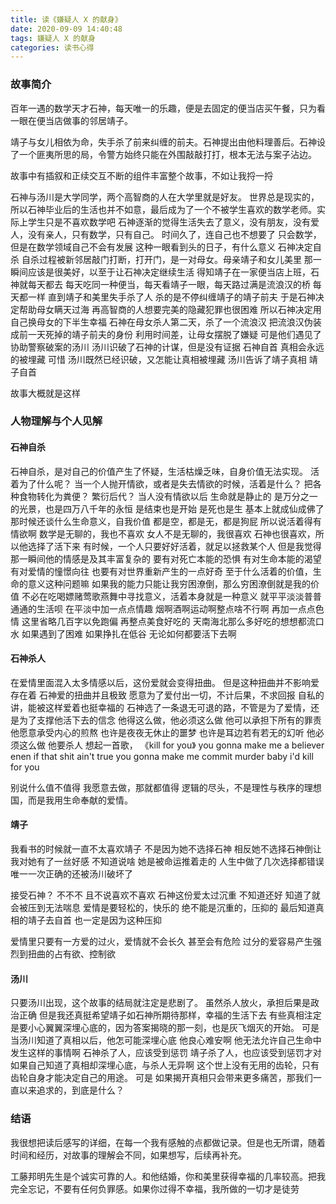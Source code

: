 ```yaml
---
title: 读《嫌疑人 X 的献身》
date: 2020-09-09 14:40:48
tags: 嫌疑人 X 的献身
categories: 读书心得
---
```


### 故事简介

百年一遇的数学天才石神，每天唯一的乐趣，便是去固定的便当店买午餐，只为看一眼在便当店做事的邻居靖子。

靖子与女儿相依为命，失手杀了前来纠缠的前夫。石神提出由他料理善后。石神设了一个匪夷所思的局，令警方始终只能在外围敲敲打打，根本无法与案子沾边。

故事中有插叙和正续交互不断的组件丰富整个故事，不如让我捋一捋

石神与汤川是大学同学，两个高智商的人在大学里就是好友。
世界总是现实的，所以石神毕业后的生活也并不如意，最后成为了一个不被学生喜欢的数学老师。实际上学生只是不喜欢数学吧
石神逐渐的觉得生活失去了意义，没有朋友，没有爱人，没有亲人，只有数学，只有自己。
时间久了，连自己也不想要了
只会数学，但是在数学领域自己不会有发展
这种一眼看到头的日子，有什么意义
石神决定自杀
自杀过程被新邻居敲门打断，打开门，是一对母女。母亲靖子和女儿美里
那一瞬间应该是很美好，以至于让石神决定继续生活
得知靖子在一家便当店上班，石神就每天都去
每天吃同一种便当，每天看靖子一眼，每天路过满是流浪汉的桥
每天都一样
直到靖子和美里失手杀了人
杀的是不停纠缠靖子的靖子前夫
于是石神决定帮助母女瞒天过海
再高智商的人想要完美的隐藏犯罪也很困难
所以石神决定用自己换母女的下半生幸福
石神在母女杀人第二天，杀了一个流浪汉
把流浪汉伪装成前一天死掉的靖子前夫的身份
利用时间差，让母女摆脱了嫌疑
可是他们遇见了协助警察破案的汤川
汤川识破了石神的计谋，但是没有证据
石神自首
真相会永远的被埋藏
可惜
汤川既然已经识破，又怎能让真相被埋藏
汤川告诉了靖子真相
靖子自首

故事大概就是这样

### 人物理解与个人见解

#### 石神自杀

石神自杀，是对自己的价值产生了怀疑，生活枯燥乏味，自身价值无法实现。
活着为了什么呢？
当一个人抛开情欲，或者是失去情欲的时候，活着是什么？
把各种食物转化为粪便？
繁衍后代？
当人没有情欲以后
生命就是静止的
是万分之一的光景，也是四万八千年的永恒
是结束也是开始
是死也是生
基本上就成仙成佛了
那时候还谈什么生命意义，自我价值
都是空，都是无，都是狗屁
所以说活着得有情欲啊
数学是无聊的，我也不喜欢
女人不是无聊的，我很喜欢
石神也很喜欢，所以他选择了活下来
有时候，一个人只要好好活着，就足以拯救某个人
但是我觉得那一瞬间他的情感是及其丰富复杂的
要有对死亡本能的恐惧
有对生命本能的渴望
有对爱情的憧憬向往
也要有对世界重新产生的一点好奇
至于什么活着的价值，生命的意义这种问题嘛
如果我的能力只能让我穷困潦倒，那么穷困潦倒就是我的价值
不必在吃喝嫖赌莺歌燕舞中寻找意义，活着本身就是一种意义
就平平淡淡普普通通的生活呗
在平淡中加一点点情趣
烟啊酒啊运动啊整点啥不行啊
再加一点点色情
这里省略几百字以免跑偏
再整点美食好吃的
天南海北那么多好吃的想想都流口水
如果遇到了困难
如果挣扎在低谷
无论如何都要活下去啊

#### 石神杀人

在爱情里面混入太多情感以后，这份爱就会变得扭曲。
但是这种扭曲并不影响爱存在着
石神爱的扭曲并且极致
愿意为了爱付出一切，不计后果，不求回报
自私的讲，能被这样爱着也挺幸福的
石神选了一条退无可退的路，不管是为了爱情，还是为了支撑他活下去的信念
他得这么做，他必须这么做
他可以承担下所有的罪责
他愿意承受内心的煎熬
也许是夜夜无休止的噩梦
也许是耳边若有若无的幻听
他必须这么做
他要杀人
想起一首歌，
《kill for you》
you gonna make me a believer
enen if that shit ain't true
you gonna make me commit murder
baby i'd kill for you

别说什么值不值得
我愿意去做，那就都值得
逻辑的尽头，不是理性与秩序的理想国，而是我用生命奉献的爱情。

#### 靖子

我看书的时候就一直不太喜欢靖子
不是因为她不选择石神
相反她不选择石神倒让我对她有了一丝好感
不知道说啥
她是被命运推着走的
人生中做了几次选择都错误
唯一一次正确的还被汤川破坏了

接受石神？
不不不
且不说喜欢不喜欢
石神这份爱太过沉重
不知道还好
知道了就会被压到无法喘息
爱情是要轻松的，快乐的
绝不能是沉重的，压抑的
最后知道真相的靖子去自首
也一定是因为这种压抑

爱情里只要有一方爱的过火，爱情就不会长久
甚至会有危险
过分的爱容易产生强烈到扭曲的占有欲、控制欲

#### 汤川

只要汤川出现，这个故事的结局就注定是悲剧了。
虽然杀人放火，承担后果是政治正确
但是我还真挺希望靖子如石神所期待那样，幸福的生活下去
有些真相注定是要小心翼翼深埋心底的，因为答案揭晓的那一刻，也是灰飞烟灭的开始。
可是当汤川知道了真相以后，他怎可能深埋心底
他良心难安啊
他无法允许自己生命中发生这样的事情啊
石神杀了人，应该受到惩罚
靖子杀了人，也应该受到惩罚才对
如果自己知道了真相却深埋心底，与杀人无异啊
这个世上没有无用的齿轮，只有齿轮自身才能决定自己的用途。
可是
如果揭开真相只会带来更多痛苦，那我们一直以来追求的，到底是什么？

### 结语

我很想把读后感写的详细，在每一个我有感触的点都做记录。但是也无所谓，随着时间和经历，对故事的理解会不同，如果想写，后续再补充。

工藤邦明先生是个诚实可靠的人。和他结婚，你和美里获得幸福的几率较高。把我完全忘记，不要有任何负罪感。如果你过得不幸福，我所做的一切才是徒劳
